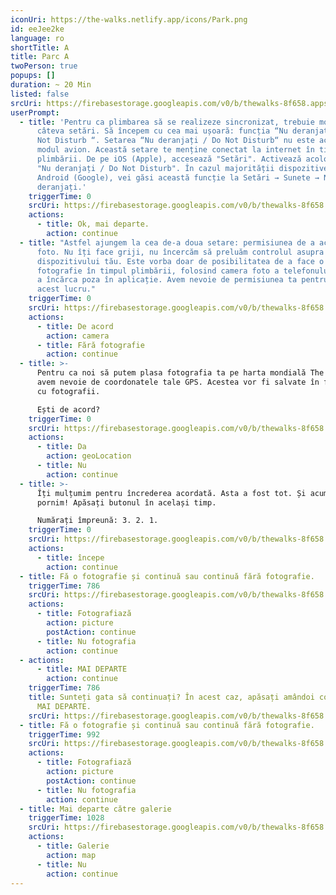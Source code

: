 ```yaml
---
iconUri: https://the-walks.netlify.app/icons/Park.png
id: eeJee2ke
language: ro
shortTitle: A
title: Parc A
twoPerson: true
popups: []
duration: ~ 20 Min
listed: false
srcUri: https://firebasestorage.googleapis.com/v0/b/thewalks-8f658.appspot.com/o/mp3%2Fapi-v1%2Fro_eeJee2ke%2Fwalk_8_PARK__RO__A__.mp3?alt=media&token=41c7a184-26ec-4a15-a9ca-b000f890c784
userPrompt:
  - title: 'Pentru ca plimbarea să se realizeze sincronizat, trebuie modificate
      câteva setări. Să începem cu cea mai ușoară: funcția “Nu deranjați / Do
      Not Disturb “. Setarea “Nu deranjați / Do Not Disturb“ nu este aceeași cu
      modul avion. Această setare te menține conectat la internet în timpul
      plimbării. De pe iOS (Apple), accesează "Setări". Activează acolo opțiunea
      "Nu deranjați / Do Not Disturb". În cazul majorității dispozitivelor
      Android (Google), vei găsi această funcție la Setări → Sunete → Nu
      deranjați.'
    triggerTime: 0
    srcUri: https://firebasestorage.googleapis.com/v0/b/thewalks-8f658.appspot.com/o/static%2Fmedias%2Fmulti_Zeubeel8_loop.mp3?alt=media&token=88349085-3303-48b9-bdc6-fd7b09519a26
    actions:
      - title: Ok, mai departe.
        action: continue
  - title: "Astfel ajungem la cea de-a doua setare: permisiunea de a accesa camera
      foto. Nu îți face griji, nu încercăm să preluăm controlul asupra
      dispozitivului tău. Este vorba doar de posibilitatea de a face o
      fotografie în timpul plimbării, folosind camera foto a telefonului, și de
      a încărca poza în aplicație. Avem nevoie de permisiunea ta pentru a face
      acest lucru."
    triggerTime: 0
    srcUri: https://firebasestorage.googleapis.com/v0/b/thewalks-8f658.appspot.com/o/static%2Fmedias%2Fmulti_Zeubeel8_loop.mp3?alt=media&token=88349085-3303-48b9-bdc6-fd7b09519a26
    actions:
      - title: De acord
        action: camera
      - title: Fără fotografie
        action: continue
  - title: >-
      Pentru ca noi să putem plasa fotografia ta pe harta mondială The Walks,
      avem nevoie de coordonatele tale GPS. Acestea vor fi salvate în fișierul
      cu fotografii.

      Ești de acord?
    triggerTime: 0
    srcUri: https://firebasestorage.googleapis.com/v0/b/thewalks-8f658.appspot.com/o/static%2Fmedias%2Fmulti_Zeubeel8_loop.mp3?alt=media&token=88349085-3303-48b9-bdc6-fd7b09519a26
    actions:
      - title: Da
        action: geoLocation
      - title: Nu
        action: continue
  - title: >-
      Îți mulțumim pentru încrederea acordată. Asta a fost tot. Și acum, să
      pornim! Apăsați butonul în același timp.

      Numărați împreună: 3. 2. 1.
    triggerTime: 0
    srcUri: https://firebasestorage.googleapis.com/v0/b/thewalks-8f658.appspot.com/o/static%2Fmedias%2Fmulti_Zeubeel8_loop.mp3?alt=media&token=88349085-3303-48b9-bdc6-fd7b09519a26
    actions:
      - title: începe
        action: continue
  - title: Fă o fotografie și continuă sau continuă fără fotografie.
    triggerTime: 786
    srcUri: https://firebasestorage.googleapis.com/v0/b/thewalks-8f658.appspot.com/o/mp3%2Fapi-v1%2Fro_eeJee2ke%2Fwalk_8_PARK__Loop_Foto__RO__13_06min_.mp3?alt=media&token=0b87cd6f-dbf5-4ce4-8da4-749dd9dd540f
    actions:
      - title: Fotografiază
        action: picture
        postAction: continue
      - title: Nu fotografia
        action: continue
  - actions:
      - title: MAI DEPARTE
        action: continue
    triggerTime: 786
    title: Sunteți gata să continuați? În acest caz, apăsați amândoi concomitent pe
      MAI DEPARTE.
    srcUri: https://firebasestorage.googleapis.com/v0/b/thewalks-8f658.appspot.com/o/mp3%2Fapi-v1%2Fro_eeJee2ke%2Fmulti_Zeubeel8_loop.mp3?alt=media&token=c243bd2d-c9c9-451b-b084-eabfda10fccc
  - title: Fă o fotografie și continuă sau continuă fără fotografie.
    triggerTime: 992
    srcUri: https://firebasestorage.googleapis.com/v0/b/thewalks-8f658.appspot.com/o/mp3%2Fapi-v1%2Fro_eeJee2ke%2Fwalk_8_Loop_2_RO_16_31_865min_02_10_.mp3?alt=media&token=15a6f14d-9f48-4bb3-88f5-622e70f68ac7
    actions:
      - title: Fotografiază
        action: picture
        postAction: continue
      - title: Nu fotografia
        action: continue
  - title: Mai departe către galerie
    triggerTime: 1028
    srcUri: https://firebasestorage.googleapis.com/v0/b/thewalks-8f658.appspot.com/o/static%2Fmedias%2Fmulti_Zeubeel8_loop.mp3?alt=media&token=88349085-3303-48b9-bdc6-fd7b09519a26
    actions:
      - title: Galerie
        action: map
      - title: Nu
        action: continue
---
```

